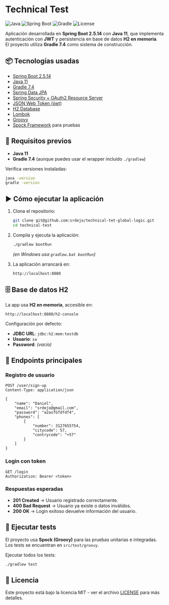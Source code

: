 # Technical Test

![Java](https://img.shields.io/badge/Java-11-red)
![Spring Boot](https://img.shields.io/badge/Spring%20Boot-2.5.14-brightgreen)
![Gradle](https://img.shields.io/badge/Gradle-7.4-blue)
![License](https://img.shields.io/badge/License-MIT-yellow)

Aplicación desarrollada en **Spring Boot 2.5.14** con **Java 11**, que implementa autenticación con **JWT** y persistencia en base de datos **H2 en memoria**.  
El proyecto utiliza **Gradle 7.4** como sistema de construcción.  

## 📦 Tecnologías usadas

- [Spring Boot 2.5.14](https://spring.io/projects/spring-boot)  
- [Java 11](https://adoptium.net/)  
- [Gradle 7.4](https://gradle.org/)  
- [Spring Data JPA](https://spring.io/projects/spring-data-jpa)  
- [Spring Security + OAuth2 Resource Server](https://spring.io/projects/spring-security)  
- [JSON Web Token (jjwt)](https://github.com/jwtk/jjwt)  
- [H2 Database](https://www.h2database.com/)  
- [Lombok](https://projectlombok.org/)  
- [Groovy](https://groovy-lang.org/)  
- [Spock Framework](https://spockframework.org/) para pruebas  

## 🚀 Requisitos previos

- **Java 11**  
- **Gradle 7.4** (aunque puedes usar el wrapper incluido `./gradlew`)  

Verifica versiones instaladas:
```bash
java -version
gradle -version
```

## ▶️ Cómo ejecutar la aplicación

1. Clona el repositorio:
   ```bash
   git clone git@github.com:srdejo/technical-tet-global-logic.git
   cd technical-test
   ```

2. Compila y ejecuta la aplicación:
   ```bash
   ./gradlew bootRun
   ```
   *(en Windows usa `gradlew.bat bootRun`)*

3. La aplicación arrancará en:
   ```
   http://localhost:8080
   ```

## 🗄️ Base de datos H2

La app usa **H2 en memoria**, accesible en:
```
http://localhost:8080/h2-console
```

Configuración por defecto:
- **JDBC URL**: `jdbc:h2:mem:testdb`  
- **Usuario**: `sa`  
- **Password**: *(vacío)*  

## 🔑 Endpoints principales

### Registro de usuario
```http
POST /user/sign-up
Content-Type: application/json

{
    "name": "Daniel",
    "email": "srdejo@gmail.com",
    "password": "a2asfGfdfdf4",
    "phones": [
        {
            "number": 3127655754,
            "citycode": 57,
            "contrycode": "+57"
        }
    ]
}
```

### Login con token
```http
GET /login
Authorization: Bearer <token>
```

### Respuestas esperadas
- **201 Created** → Usuario registrado correctamente.  
- **400 Bad Request** → Usuario ya existe o datos inválidos.  
- **200 OK** → Login exitoso devuelve información del usuario.  

## 🧪 Ejecutar tests

El proyecto usa **Spock (Groovy)** para las pruebas unitarias e integradas.  
Los tests se encuentran en `src/test/groovy`.  

Ejecutar todos los tests:
```bash
./gradlew test
```

## 📜 Licencia

Este proyecto está bajo la licencia MIT - ver el archivo [LICENSE](LICENSE) para más detalles.
